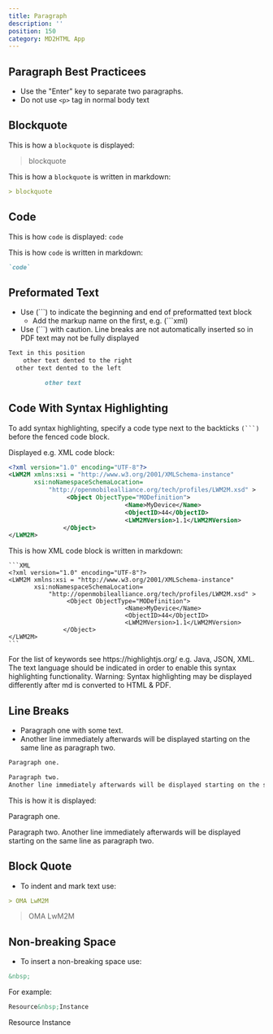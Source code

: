 ```yaml
---
title: Paragraph
description: ''
position: 150
category: MD2HTML App
---
```

## Paragraph Best Practicees

* Use the "Enter" key to separate two paragraphs.
* Do not use `<p>` tag in normal body text

## Blockquote

This is how a `blockquote` is displayed:

> blockquote

This is how a `blockquote` is written in markdown:

```md
> blockquote
```
## Code
This is how `code` is displayed:
`code`

This is how `code` is written in markdown:
```md
`code`
```

## Preformated Text

* Use (```) to indicate the beginning and end of preformatted text block
    * Add the markup name on the first, e.g. (```xml)
* Use (```) with caution. Line breaks are not automatically inserted so in PDF text may not be fully displayed

```md
Text in this position
    other text dented to the right
  other text dented to the left

          other text
```

## Code With Syntax Highlighting

To add syntax highlighting, specify a code type next to the backticks <code>(```)</code> before the fenced code block.

Displayed e.g. XML code block:
```XML
<?xml version="1.0" encoding="UTF-8"?>
<LWM2M xmlns:xsi = "http://www.w3.org/2001/XMLSchema-instance" 
       xsi:noNamespaceSchemaLocation=
           "http://openmobilealliance.org/tech/profiles/LWM2M.xsd" >
                <Object ObjectType="MODefinition">
                                <Name>MyDevice</Name>
                                <ObjectID>44</ObjectID>
                                <LWM2MVersion>1.1</LWM2MVersion>
               </Object>
</LWM2M>

```
This is how XML code block is written in markdown:

````
```XML
<?xml version="1.0" encoding="UTF-8"?>
<LWM2M xmlns:xsi = "http://www.w3.org/2001/XMLSchema-instance" 
       xsi:noNamespaceSchemaLocation=
           "http://openmobilealliance.org/tech/profiles/LWM2M.xsd" >
                <Object ObjectType="MODefinition">
                                <Name>MyDevice</Name>
                                <ObjectID>44</ObjectID>
                                <LWM2MVersion>1.1</LWM2MVersion>
               </Object>
</LWM2M>
```
````

<alert>
For the list of keywords see https://highlightjs.org/ e.g. Java, JSON, XML. The text language should be indicated in order to enable this syntax highlighting functionality.
</alert>

<alert type='warning'>
Warning:
Syntax highlighting may be displayed differently after md is converted to HTML & PDF.
</alert>

## Line Breaks

* Paragraph one with some text.
* Another line immediately afterwards will be displayed starting
on the same line as paragraph two.

```md
Paragraph one.

Paragraph two. 
Another line immediately afterwards will be displayed starting on the same line as paragraph two.
```
This is how it is displayed:

Paragraph one.

Paragraph two. 
Another line immediately afterwards will be displayed starting on the same line as paragraph two.

## Block Quote

* To indent and mark text use:

```md
> OMA LwM2M
```

> OMA LwM2M

## Non-breaking Space

* To insert a non-breaking space use:

```md
&nbsp;
```

For example:

```md
Resource&nbsp;Instance
```

Resource&nbsp;Instance